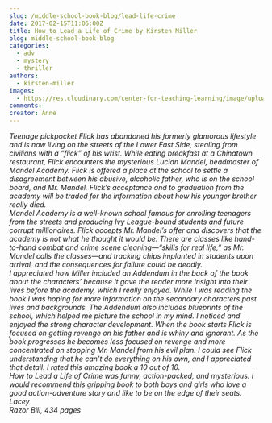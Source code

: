 ```yaml
---
slug: /middle-school-book-blog/lead-life-crime
date: 2017-02-15T11:06:00Z
title: How to Lead a Life of Crime by Kirsten Miller
blog: middle-school-book-blog
categories:
  - adv
  - mystery
  - thriller
authors:
  - kirsten-miller
images:
  - https://res.cloudinary.com/center-for-teaching-learning/image/upload/v1637541048/How-to-Lead-200x300.jpg.jpg
comments:
creator: Anne
---
```


<strong><em/></strong>Teenage pickpocket Flick has abandoned his formerly glamorous lifestyle and is now living on the streets of the Lower East Side, stealing from civilians with a “flick” of his wrist. While eating breakfast at a Chinatown restaurant, Flick encounters the mysterious Lucian Mandel, headmaster of Mandel Academy. Flick is offered a place at the school to settle a disagreement between his abusive, alcoholic father, who is on the school board, and Mr. Mandel. Flick’s acceptance and to graduation from the academy will be traded for the information about how his younger brother really died.<br />Mandel Academy is a well-known school famous for enrolling teenagers from the streets and producing Ivy League-bound students and future corrupt millionaires. Flick accepts Mr. Mandel’s offer and discovers that the academy is not what he thought it would be. There are classes like hand-to-hand combat and crime scene cleaning—“skills for real life,” as Mr. Mandel calls the classes—and tracking chips implanted in students upon arrival, and the consequences for failure could be deadly.<br />I appreciated how Miller included an Addendum in the back of the book about the characters’ because it gave the reader more insight into their lives before the academy, which I really enjoyed. While I was reading the book I was hoping for more information on the secondary characters past lives and backgrounds. The Addendum also includes blueprints of the school, which helped me picture the school in my mind. I noticed and enjoyed the strong character development. When the book starts Flick is focused on getting revenge on his father and is whiny and ignorant. As the book progresses he becomes less focused on revenge and more concentrated on stopping Mr. Mandel from his evil plan. I could see Flick understanding that he can’t do everything on his own, and I appreciated that detail. I rated this amazing book a 10 out of 10.<br /><em>How to Lead a Life of Crime </em>was funny, action-packed, and mysterious. I would recommend this gripping book to both boys and girls who love a good action-adventure story and like to be on the edge of their seats.<br />Lacey<br />Razor Bill, 434 pages
